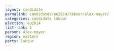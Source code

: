 ```yaml
---
layout: candidate
permalink: candidates/eu2014/labour/alex-mayer/
categories: candidate labour
election: eu2014
list-rank: 1
person: alex-mayer
region: eastern
party: labour
---
```

